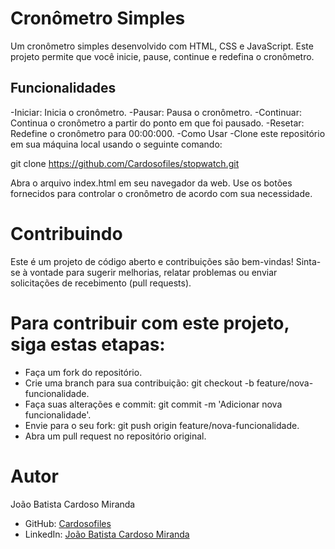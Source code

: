 # Cronômetro Simples

Um cronômetro simples desenvolvido com HTML, CSS e JavaScript. Este projeto permite que você inicie, pause, continue e redefina o cronômetro.

## Funcionalidades

-Iniciar: Inicia o cronômetro.
-Pausar: Pausa o cronômetro.
-Continuar: Continua o cronômetro a partir do ponto em que foi pausado.
-Resetar: Redefine o cronômetro para 00:00:000.
-Como Usar
-Clone este repositório em sua máquina local usando o seguinte comando:

git clone https://github.com/Cardosofiles/stopwatch.git

Abra o arquivo index.html em seu navegador da web.
Use os botões fornecidos para controlar o cronômetro de acordo com sua necessidade.

# Contribuindo

Este é um projeto de código aberto e contribuições são bem-vindas! Sinta-se à vontade para sugerir melhorias, relatar problemas ou enviar solicitações de recebimento (pull requests).

# Para contribuir com este projeto, siga estas etapas:

- Faça um fork do repositório.
- Crie uma branch para sua contribuição: git checkout -b feature/nova-funcionalidade.
- Faça suas alterações e commit: git commit -m 'Adicionar nova funcionalidade'.
- Envie para o seu fork: git push origin feature/nova-funcionalidade.
- Abra um pull request no repositório original.

# Autor

João Batista Cardoso Miranda

- GitHub: [Cardosofiles](https://github.com/Cardosofiles)
- LinkedIn: [João Batista Cardoso Miranda](https://www.linkedin.com/in/jo%C3%A3o-batista-cardoso-miranda-2b0442268/)
